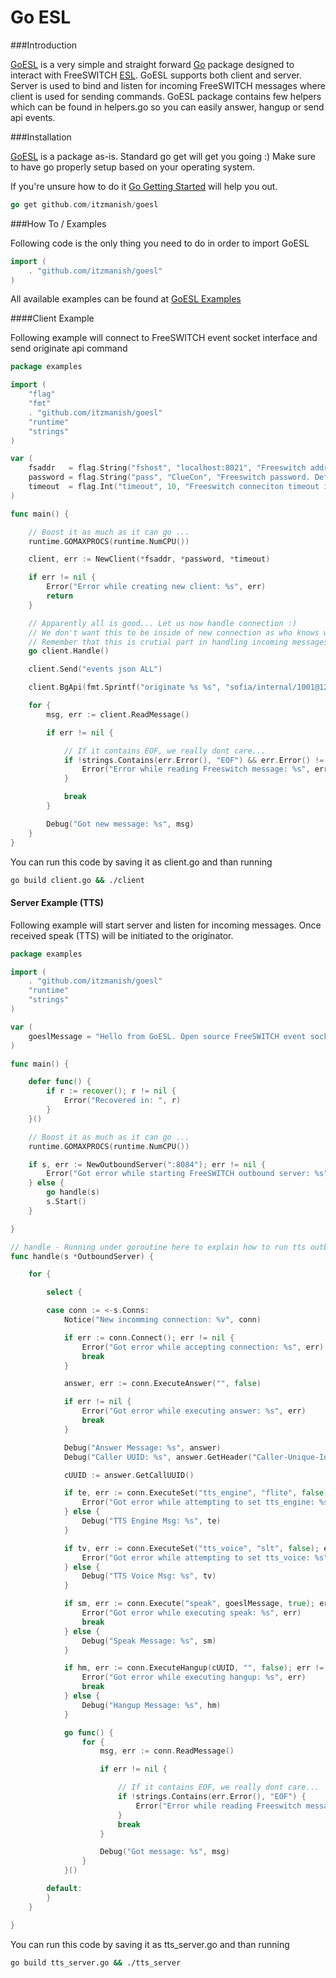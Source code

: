 # Go ESL

###Introduction

[GoESL](https://github.com/itzmanish/goesl) is a very simple and straight forward [Go](http://golang.org/) package designed to interact with FreeSWITCH [ESL](https://freeswitch.org/confluence/display/FREESWITCH/Event+Socket+Library). GoESL supports both client and server. Server is used to bind and listen for incoming FreeSWITCH messages where client is used for sending commands. GoESL package contains few helpers which can be found in helpers.go so you can easily answer, hangup or send api events.

###Installation

[GoESL](https://github.com/itzmanish/goesl) is a package as-is. Standard go get will get you going :) Make sure to have go properly setup based on your operating system.

If you're unsure how to do it [Go Getting Started](http://golang.org/doc/install) will help you out.

```go
go get github.com/itzmanish/goesl
```

###How To / Examples

Following code is the only thing you need to do in order to import GoESL

```go
import (
	. "github.com/itzmanish/goesl"
)
```

All available examples can be found at [GoESL Examples](https://github.com/itzmanish/goesl/tree/master/examples)

####Client Example

Following example will connect to FreeSWITCH event socket interface and send originate api command

```go
package examples

import (
	"flag"
	"fmt"
	. "github.com/itzmanish/goesl"
	"runtime"
	"strings"
)

var (
	fsaddr   = flag.String("fshost", "localhost:8021", "Freeswitch address. Default: localhost:8021")
	password = flag.String("pass", "ClueCon", "Freeswitch password. Default: ClueCon")
	timeout  = flag.Int("timeout", 10, "Freeswitch conneciton timeout in seconds. Default: 10")
)

func main() {

	// Boost it as much as it can go ...
	runtime.GOMAXPROCS(runtime.NumCPU())

	client, err := NewClient(*fsaddr, *password, *timeout)

	if err != nil {
		Error("Error while creating new client: %s", err)
		return
	}

	// Apparently all is good... Let us now handle connection :)
	// We don't want this to be inside of new connection as who knows where it my lead us.
	// Remember that this is crutial part in handling incoming messages. This is a must!
	go client.Handle()

	client.Send("events json ALL")

	client.BgApi(fmt.Sprintf("originate %s %s", "sofia/internal/1001@127.0.0.1", "&socket(192.168.1.2:8084 async full)"))

	for {
		msg, err := client.ReadMessage()

		if err != nil {

			// If it contains EOF, we really dont care...
			if !strings.Contains(err.Error(), "EOF") && err.Error() != "unexpected end of JSON input" {
				Error("Error while reading Freeswitch message: %s", err)
			}

			break
		}

		Debug("Got new message: %s", msg)
	}
}

```

You can run this code by saving it as client.go and than running

```bash
go build client.go && ./client
```

#### Server Example (TTS)

Following example will start server and listen for incoming messages. Once received speak (TTS) will be initiated to the originator.

```go
package examples

import (
	. "github.com/itzmanish/goesl"
	"runtime"
	"strings"
)

var (
	goeslMessage = "Hello from GoESL. Open source FreeSWITCH event socket wrapper written in Go!"
)

func main() {

	defer func() {
		if r := recover(); r != nil {
			Error("Recovered in: ", r)
		}
	}()

	// Boost it as much as it can go ...
	runtime.GOMAXPROCS(runtime.NumCPU())

	if s, err := NewOutboundServer(":8084"); err != nil {
		Error("Got error while starting FreeSWITCH outbound server: %s", err)
	} else {
		go handle(s)
		s.Start()
	}

}

// handle - Running under goroutine here to explain how to run tts outbound server
func handle(s *OutboundServer) {

	for {

		select {

		case conn := <-s.Conns:
			Notice("New incomming connection: %v", conn)

			if err := conn.Connect(); err != nil {
				Error("Got error while accepting connection: %s", err)
				break
			}

			answer, err := conn.ExecuteAnswer("", false)

			if err != nil {
				Error("Got error while executing answer: %s", err)
				break
			}

			Debug("Answer Message: %s", answer)
			Debug("Caller UUID: %s", answer.GetHeader("Caller-Unique-Id"))

			cUUID := answer.GetCallUUID()

			if te, err := conn.ExecuteSet("tts_engine", "flite", false); err != nil {
				Error("Got error while attempting to set tts_engine: %s", err)
			} else {
				Debug("TTS Engine Msg: %s", te)
			}

			if tv, err := conn.ExecuteSet("tts_voice", "slt", false); err != nil {
				Error("Got error while attempting to set tts_voice: %s", err)
			} else {
				Debug("TTS Voice Msg: %s", tv)
			}

			if sm, err := conn.Execute("speak", goeslMessage, true); err != nil {
				Error("Got error while executing speak: %s", err)
				break
			} else {
				Debug("Speak Message: %s", sm)
			}

			if hm, err := conn.ExecuteHangup(cUUID, "", false); err != nil {
				Error("Got error while executing hangup: %s", err)
				break
			} else {
				Debug("Hangup Message: %s", hm)
			}

			go func() {
				for {
					msg, err := conn.ReadMessage()

					if err != nil {

						// If it contains EOF, we really dont care...
						if !strings.Contains(err.Error(), "EOF") {
							Error("Error while reading Freeswitch message: %s", err)
						}
						break
					}

					Debug("Got message: %s", msg)
				}
			}()

		default:
		}
	}

}
```

You can run this code by saving it as tts_server.go and than running

```bash
go build tts_server.go && ./tts_server
```
